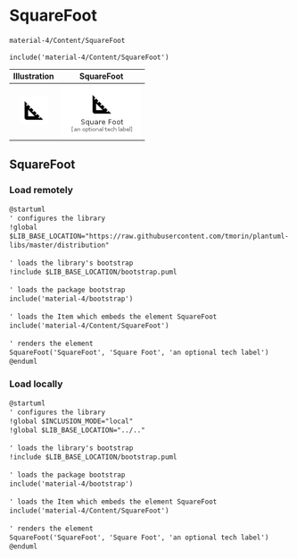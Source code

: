 # SquareFoot


```text
material-4/Content/SquareFoot
```

```text
include('material-4/Content/SquareFoot')
```



| Illustration | SquareFoot |
| :---: | :---: |
| ![illustration for Illustration](../../material-4/Content/SquareFoot.png) | ![illustration for SquareFoot](../../material-4/Content/SquareFoot.Local.png) |




## SquareFoot

### Load remotely
```plantuml
@startuml
' configures the library
!global $LIB_BASE_LOCATION="https://raw.githubusercontent.com/tmorin/plantuml-libs/master/distribution"

' loads the library's bootstrap
!include $LIB_BASE_LOCATION/bootstrap.puml

' loads the package bootstrap
include('material-4/bootstrap')

' loads the Item which embeds the element SquareFoot
include('material-4/Content/SquareFoot')

' renders the element
SquareFoot('SquareFoot', 'Square Foot', 'an optional tech label')
@enduml
```

### Load locally
```plantuml
@startuml
' configures the library
!global $INCLUSION_MODE="local"
!global $LIB_BASE_LOCATION="../.."

' loads the library's bootstrap
!include $LIB_BASE_LOCATION/bootstrap.puml

' loads the package bootstrap
include('material-4/bootstrap')

' loads the Item which embeds the element SquareFoot
include('material-4/Content/SquareFoot')

' renders the element
SquareFoot('SquareFoot', 'Square Foot', 'an optional tech label')
@enduml
```

